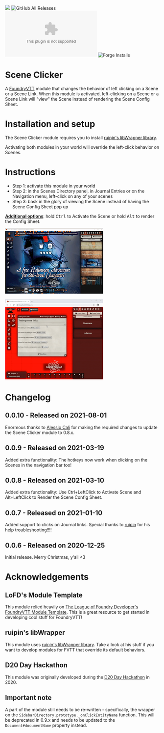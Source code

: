 ![](https://img.shields.io/badge/Foundry-v0.8.8-informational)
![GitHub All Releases](https://img.shields.io/github/downloads/jegasus/scene-clicker/total?label=Downloads+total)  
![Latest Release Download Count](https://img.shields.io/github/downloads/jegasus/scene-clicker/latest/module.zip)
![Forge Installs](https://img.shields.io/badge/dynamic/json?label=Forge%20Installs&query=package.installs&suffix=%25&url=https%3A%2F%2Fforge-vtt.com%2Fapi%2Fbazaar%2Fpackage%2Fscene-clicker&colorB=4aa94a)

# Scene Clicker
A [FoundryVTT](https://foundryvtt.com/) module that changes the behavior of left clicking on a Scene or a Scene Link. When this module is activated, left-clicking on a Scene or a Scene Link will "view" the Scene instead of rendering the Scene Config Sheet.

# Installation and setup
The Scene Clicker module requires you to install [ruipin's libWrapper library](https://github.com/ruipin/fvtt-lib-wrapper). 

Activating both modules in your world will override the left-click behavior on Scenes.

# Instructions
- Step 1: activate this module in your world 
- Step 2: in the Scenes Directory panel, in Journal Entries or on the Navigation menu, left-click on any of your scenes
- Step 3: bask in the glory of viewing the Scene instead of having the Scene Config Sheet pop up

<ins>**Additional options**</ins>: hold <kbd>Ctrl</kbd> to Activate the Scene or hold <kbd>Alt</kbd> to render the Config Sheet.

![Journal scaler in action](img/module_in_action.gif)

![Journal scaler in action with Journal links](img/module_in_action_2.gif)

# Changelog

## 0.0.10 - Released on 2021-08-01
Enormous thanks to [Alessio Calì](https://github.com/alessiocali) for making the required changes to update the Scene Clicker module to 0.8.x.

## 0.0.9 - Released on 2021-03-19
Added extra functionality: The hotkeys now work when clicking on the Scenes in the navigation bar too!

## 0.0.8 - Released on 2021-03-10
Added extra functionality: Use Ctrl+LeftClick to Activate Scene and Alt+LeftClick to Render the Scene Config Sheet.

## 0.0.7 - Released on 2021-01-10
Added support to clicks on Journal links. Special thanks to [ruipin](https://github.com/ruipin) for his help troubleshooting!!!!

## 0.0.6 - Released on 2020-12-25
Initial release. Merry Christmas, y'all <3

# Acknowledgements

## LoFD's Module Template
This module relied heavily on [The League of Foundry Developer's FoundryVTT Module Template](https://github.com/League-of-Foundry-Developers/FoundryVTT-Module-Template). This is a great resource to get started in developing cool stuff for FoundryVTT!

## ruipin's libWrapper
This module uses [ruipin's libWrapper library](https://github.com/ruipin/fvtt-lib-wrapper). Take a look at his stuff if you want to develop modules for FVTT that override its default behaviors.

## D20 Day Hackathon
This module was originally developed during the [D20 Day Hackathon](https://www.reddit.com/r/FoundryVTT/comments/k8ly5i/the_1st_annual_d20_day_hackathon/) in 2020. 

## Important note
A part of the module still needs to be re-written - specifically, the wrapper on the `SidebarDirectory.prototype._onClickEntityName` function. This will be deprecated in 0.9.x and needs to be updated to the `Document#documentName` property instead.
